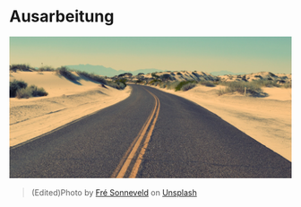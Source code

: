 ﻿# Ausarbeitung
 
![Ausarbeitung Titelbild](Bilder/Ausarbeitung_Titelbild.jpg)    
> (Edited)Photo by [Fré Sonneveld](https://unsplash.com/photos/1rZcfdsjoR4?utm_source=unsplash&utm_medium=referral&utm_content=creditCopyText) on [Unsplash](https://unsplash.com/?utm_source=unsplash&utm_medium=referral&utm_content=creditCopyText)

